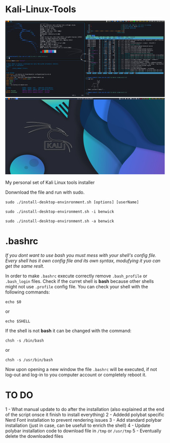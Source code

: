 # Kali-Linux-Tools
![final result](https://github.com/Benwick921/Kali-Linux-Tools/blob/main/i3-desktop.png)
![final result](https://github.com/Benwick921/Kali-Linux-Tools/blob/main/i3-desktop-2.png)

My personal set of Kali Linux tools installer

Donwnload the file and run with sudo.

```
sudo ./install-desktop-envinronment.sh [options] [userName]
```

```
sudo ./install-desktop-environment.sh -i benwick
```

```
sudo ./install-desktop-environment.sh -a benwick
```

# .bashrc

*If you dont want to use bash you must mess with your shell's config file. Every shell has it own config file and its own syntax, modufying it yuo can get the same reslt.*

In order to make `.bashrc` execute correctly remove `.bash_profile` or `.bash_login` files. Check if the curret shell is **bash** because other shells might not use `.profile` config file. You can check your shell with the following commands:

```
echo $0
```

or

```
echo $SHELL
```

If the shell is not **bash** it can be changed with the command:

```
chsh -s /bin/bash
```

or

```
chsh -s /usr/bin/bash
```

Now upon opening a new window the file `.bashrc` will be executed, if not log-out and log-in to you computer account or completely reboot it.

# TO DO
1 - What manual update to do after the installation (also explained at the end of the script onsce it finish to install everything)
2 - Addedd polybat specific Nerd Font installation to prevent rendering issues
3 - Add standard polybar installation (just in case, can be usefull to enrich the shell)
4 - Update polybar installation code to download file in `/tmp` or `/usr/tmp`
5 - Eventually delete the downloaded files
